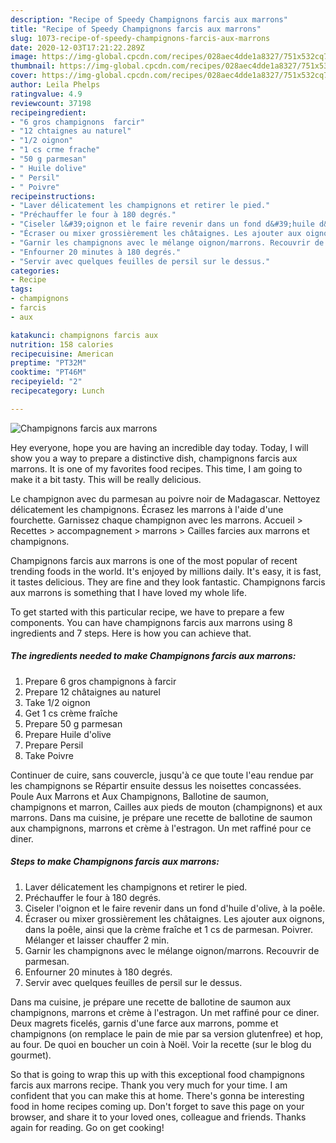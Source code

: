 ```yaml
---
description: "Recipe of Speedy Champignons farcis aux marrons"
title: "Recipe of Speedy Champignons farcis aux marrons"
slug: 1073-recipe-of-speedy-champignons-farcis-aux-marrons
date: 2020-12-03T17:21:22.289Z
image: https://img-global.cpcdn.com/recipes/028aec4dde1a8327/751x532cq70/champignons-farcis-aux-marrons-photo-principale-de-la-recette.jpg
thumbnail: https://img-global.cpcdn.com/recipes/028aec4dde1a8327/751x532cq70/champignons-farcis-aux-marrons-photo-principale-de-la-recette.jpg
cover: https://img-global.cpcdn.com/recipes/028aec4dde1a8327/751x532cq70/champignons-farcis-aux-marrons-photo-principale-de-la-recette.jpg
author: Leila Phelps
ratingvalue: 4.9
reviewcount: 37198
recipeingredient:
- "6 gros champignons  farcir"
- "12 chtaignes au naturel"
- "1/2 oignon"
- "1 cs crme frache"
- "50 g parmesan"
- " Huile dolive"
- " Persil"
- " Poivre"
recipeinstructions:
- "Laver délicatement les champignons et retirer le pied."
- "Préchauffer le four à 180 degrés."
- "Ciseler l&#39;oignon et le faire revenir dans un fond d&#39;huile d&#39;olive, à la poêle."
- "Écraser ou mixer grossièrement les châtaignes. Les ajouter aux oignons, dans la poêle, ainsi que la crème fraîche et 1 cs de parmesan. Poivrer. Mélanger et laisser chauffer 2 min."
- "Garnir les champignons avec le mélange oignon/marrons. Recouvrir de parmesan."
- "Enfourner 20 minutes à 180 degrés."
- "Servir avec quelques feuilles de persil sur le dessus."
categories:
- Recipe
tags:
- champignons
- farcis
- aux

katakunci: champignons farcis aux 
nutrition: 158 calories
recipecuisine: American
preptime: "PT32M"
cooktime: "PT46M"
recipeyield: "2"
recipecategory: Lunch

---
```



![Champignons farcis aux marrons](https://img-global.cpcdn.com/recipes/028aec4dde1a8327/751x532cq70/champignons-farcis-aux-marrons-photo-principale-de-la-recette.jpg)

Hey everyone, hope you are having an incredible day today. Today, I will show you a way to prepare a distinctive dish, champignons farcis aux marrons. It is one of my favorites food recipes. This time, I am going to make it a bit tasty. This will be really delicious.

Le champignon avec du parmesan au poivre noir de Madagascar. Nettoyez délicatement les champignons. Écrasez les marrons à l&#39;aide d&#39;une fourchette. Garnissez chaque champignon avec les marrons. Accueil &gt; Recettes &gt; accompagnement &gt; marrons &gt; Cailles farcies aux marrons et champignons.

Champignons farcis aux marrons is one of the most popular of recent trending foods in the world. It's enjoyed by millions daily. It's easy, it is fast, it tastes delicious. They are fine and they look fantastic. Champignons farcis aux marrons is something that I have loved my whole life.


To get started with this particular recipe, we have to prepare a few components. You can have champignons farcis aux marrons using 8 ingredients and 7 steps. Here is how you can achieve that.

<!--inarticleads1-->

##### The ingredients needed to make Champignons farcis aux marrons:

1. Prepare 6 gros champignons à farcir
1. Prepare 12 châtaignes au naturel
1. Take 1/2 oignon
1. Get 1 cs crème fraîche
1. Prepare 50 g parmesan
1. Prepare  Huile d&#39;olive
1. Prepare  Persil
1. Take  Poivre


Continuer de cuire, sans couvercle, jusqu&#39;à ce que toute l&#39;eau rendue par les champignons se Répartir ensuite dessus les noisettes concassées. Poule Aux Marrons et Aux Champignons, Ballotine de saumon, champignons et marron, Cailles aux pieds de mouton (champignons) et aux marrons. Dans ma cuisine, je prépare une recette de ballotine de saumon aux champignons, marrons et crème à l&#39;estragon. Un met raffiné pour ce diner. 

<!--inarticleads2-->

##### Steps to make Champignons farcis aux marrons:

1. Laver délicatement les champignons et retirer le pied.
1. Préchauffer le four à 180 degrés.
1. Ciseler l&#39;oignon et le faire revenir dans un fond d&#39;huile d&#39;olive, à la poêle.
1. Écraser ou mixer grossièrement les châtaignes. Les ajouter aux oignons, dans la poêle, ainsi que la crème fraîche et 1 cs de parmesan. Poivrer. Mélanger et laisser chauffer 2 min.
1. Garnir les champignons avec le mélange oignon/marrons. Recouvrir de parmesan.
1. Enfourner 20 minutes à 180 degrés.
1. Servir avec quelques feuilles de persil sur le dessus.


Dans ma cuisine, je prépare une recette de ballotine de saumon aux champignons, marrons et crème à l&#39;estragon. Un met raffiné pour ce diner. Deux magrets ficelés, garnis d&#39;une farce aux marrons, pomme et champignons (on remplace le pain de mie par sa version glutenfree) et hop, au four. De quoi en boucher un coin à Noël. Voir la recette (sur le blog du gourmet). 

So that is going to wrap this up with this exceptional food champignons farcis aux marrons recipe. Thank you very much for your time. I am confident that you can make this at home. There's gonna be interesting food in home recipes coming up. Don't forget to save this page on your browser, and share it to your loved ones, colleague and friends. Thanks again for reading. Go on get cooking!
